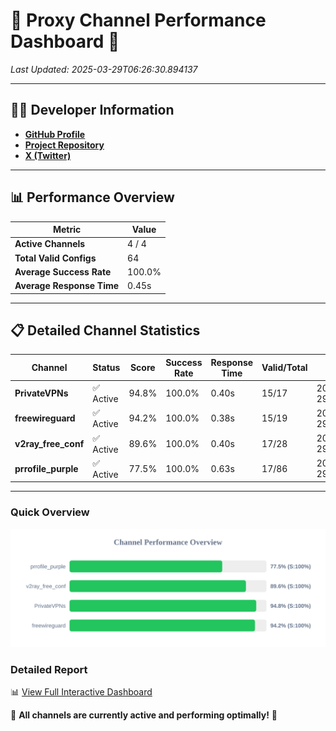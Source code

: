 # 🌟 Proxy Channel Performance Dashboard 🌟

_Last Updated: 2025-03-29T06:26:30.894137_

---

## 👩‍💻 Developer Information

- **[GitHub Profile](https://github.com/4n0nymou3)**  
- **[Project Repository](https://github.com/4n0nymou3/multi-proxy-config-fetcher)**  
- **[X (Twitter)](https://x.com/4n0nymou3)**  

---

## 📊 Performance Overview

| Metric                | Value       |
|-----------------------|-------------|
| **Active Channels**   | 4 / 4       |
| **Total Valid Configs** | 64          |
| **Average Success Rate** | 100.0%      |
| **Average Response Time** | 0.45s       |

---

## 📋 Detailed Channel Statistics

| Channel          | Status     | Score  | Success Rate | Response Time | Valid/Total | Last Success               |
|------------------|------------|--------|--------------|---------------|-------------|----------------------------|
| **PrivateVPNs**  | ✅ Active  | 94.8%  | 100.0% | 0.40s         | 15/17       | 2025-03-29T06:26:30.485259 |
| **freewireguard**  | ✅ Active  | 94.2%  | 100.0% | 0.38s         | 15/19       | 2025-03-29T06:26:30.892742 |
| **v2ray_free_conf**  | ✅ Active  | 89.6%  | 100.0% | 0.40s         | 17/28       | 2025-03-29T06:26:30.048603 |
| **prrofile_purple**  | ✅ Active  | 77.5%  | 100.0% | 0.63s         | 17/86       | 2025-03-29T06:26:29.570374 |

---

### Quick Overview
<div align="center">
  <a href="https://raw.githubusercontent.com/nullluser/NullRepo/refs/heads/main/assets/channel_stats_chart.svg">
    <img src="https://raw.githubusercontent.com/nullluser/NullRepo/refs/heads/main/assets/channel_stats_chart.svg" alt="Source Performance Statistics" width="800">
  </a>
</div>

### Detailed Report
📊 [View Full Interactive Dashboard](https://htmlpreview.github.io/?https://github.com/nullluser/NullRepo/blob/main/assets/performance_report.html)

🎉 **All channels are currently active and performing optimally!** 🎉
